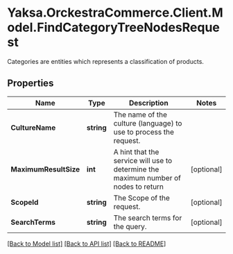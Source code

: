 # Yaksa.OrckestraCommerce.Client.Model.FindCategoryTreeNodesRequest
Categories are entities which represents a classification of products.

## Properties

Name | Type | Description | Notes
------------ | ------------- | ------------- | -------------
**CultureName** | **string** | The name of the culture (language) to use to process the request. | 
**MaximumResultSize** | **int** | A hint that the service will use to determine the maximum number of nodes to return | [optional] 
**ScopeId** | **string** | The Scope of the request. | [optional] 
**SearchTerms** | **string** | The search terms for the query. | [optional] 

[[Back to Model list]](../README.md#documentation-for-models) [[Back to API list]](../README.md#documentation-for-api-endpoints) [[Back to README]](../README.md)

